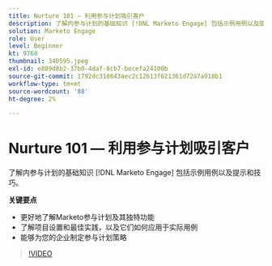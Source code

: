 ```yaml
---
title: Nurture 101 — 利用参与计划吸引客户
description: 了解内参与计划的基础知识 [!DNL Marketo Engage] 包括示例用例以及提示和技巧。
solution: Marketo Engage
role: User
level: Beginner
kt: 9768
thumbnail: 340595.jpeg
exl-id: e809d8b2-37b0-4daf-8cb7-becefa24100b
source-git-commit: 1792dc318643aec2c12613f621361d72a7a918b1
workflow-type: tm+mt
source-wordcount: '88'
ht-degree: 2%

---
```


# Nurture 101 — 利用参与计划吸引客户

了解内参与计划的基础知识 [!DNL Marketo Engage] 包括示例用例以及提示和技巧。

**关键要点**

* 更好地了解Marketo参与计划及其独特功能
* 了解项目设置和最佳实践，以及它们如何应用于实际用例
* 能够为您的企业制定参与计划策略

>[!VIDEO](https://video.tv.adobe.com/v/340595/?quality=12&learn=on)
